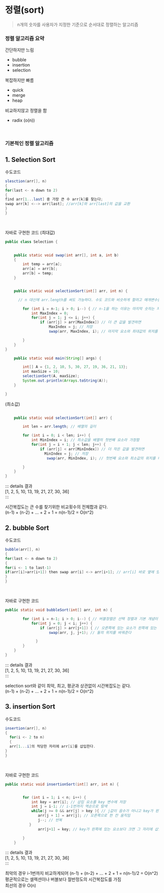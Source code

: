 정렬(sort) <Badge text="song" />
===================
> n개의 숫자를 사용자가 지정한 기준으로 순서대로 정렬하는 알고리즘


### 정렬 알고리즘 요약

간단하지만 느림   
- bubble   
- insertion   
- selection   

복잡하지만 빠름   
- quick   
- merge 
- heap    

비교하지않고 정렬을 함
- radix (o(n))
<br>   


### 기본적인 정렬 알고리즘

## 1. Selection Sort 

수도코드

```java
slesction(arr[], n)
{
for(last <- n down to 2)
{
find arr[1...last] 중 가장 큰 수 arr[k]를 찾는다;
swap arr[k] <--> arr[last]; //arr[k]와 arr[last]의 값을 교환
}
}
```
<br>   

자바로 구현한 코드
(최대값)

```java
public class Selection {
    

    public static void swap(int arr[], int a, int b)
    {
        int temp = arr[a];
        arr[a] = arr[b];
        arr[b] = temp;
    }


    public static void selectionSort(int[] arr, int n) {

      // n 대신에 arr.length를 써도 가능하다. 수도 코드와 비슷하게 할려고 매개변수를 사용

        for (int i = n-1; i > 0; i--) { // n-1을 하는 이유는 마지막 숫자는 자동으로 정렬되기 때문에 
            int MaxIndex = 0; 
            for(int j = 1; j <= i; j++) {
                if (arr[j] > arr[MaxIndex]) // 더 큰 값을 발견하면
                    MaxIndex = j; // 저장
                    swap(arr, MaxIndex, i); // 마지막 요소와 최대값의 위치를 바꿔준다

        }
    }
}

    public static void main(String[] args) {

        int[] A = {1, 2, 10, 5, 30, 27, 19, 36, 21, 13};
        int maxSize = 10;
        selectionSort(A, maxSize);
        System.out.println(Arrays.toString(A));
    }

}
```   

(최소값)
```java
    
    public static void selectionSort(int[] arr) {

        int len = arr.length; // 배열의 길이

        for (int i = 0; i < len; i++) {
            int MinIndex = i; // 최소값을 배열의 첫번째 요소라 가정함
            for(int j = i + 1; j < len; j++) {
                if (arr[j] < arr[MinIndex]) // 더 작은 값을 발견하면
                  MinIndex = j; // 저장
                   swap(arr, MinIndex, i); // 첫번째 요소와 최소값의 위치를 바꿔준다

        }
    }
}

```

::: details 결과      
[1, 2, 5, 10, 13, 19, 21, 27, 30, 36]   
:::   

시간복잡도는 큰 수를 찾기위한 비교횟수의 전체합과 같다.   
(n-1) + (n-2) + … + 2 + 1 = n(n-1)/2 = O(n^2)   
   

## 2. bubble Sort

수도코드

```java
bubble(arr[], n)
{
for(last <- n down to 2)
{
for(i <- 1 to last-1)
if(arr[i]>arr[i+1]) then swap arr[i] <-> arr[i+1]; // arr[i] 바로 옆에 있는 값과 교환
}
}
```

<br>   

자바로 구현한 코드

```java
public static void bubbleSort(int[] arr, int n) {

        for (int i = n-1; i > 0; i--) { // 버블정렬은 선택 정렬과 기본 개념이 유사하다
            for(int j = 0; j < i; j++) {
                if (arr[j] > arr[j+1]) { // 오른쪽에 있는 요소가 왼쪽에 있는 요소보다 작다면
                    swap(arr, j, j+1); // 둘의 위치를 바꿔준다

              }
        }
    }
}
```

::: details 결과      
[1, 2, 5, 10, 13, 19, 21, 27, 30, 36]   
:::   

selection sort와 같이 최악, 최고, 평균과 상관없이 시간복잡도는 같다.            
(n-1) + (n-2) + … + 2 + 1 = n(n-1)/2 = O(n^2)      
   

## 3. insertion Sort

수도코드

```java
insertion(arr[], n)
{
  for(i <- 2 to n)
  {
  arr[1...i]의 적당한 자리에 arr[i]를 삽입한다.
}
}
```
<br>   

자바로 구현한 코드

```java
public static void insertionSort(int[] arr, int n) {


        for (int i = 1; i < n; i++) {
            int key = arr[i]; // 삽입 요소를 key 변수에 저장
            int j = i-1; // i-1번까지 역순으로 탐색
            while(j >= 0 && arr[j] > key ){ // j값이 음수가 아니고 key가 왼쪽에 있는 요소보다 작다면
               arr[j + 1] = arr[j]; // 오른쪽으로 한 칸 움직임
               j--; // 반복
           }
               arr[j+1] = key; // key가 왼쪽에 있는 요소보다 크면 그 자리에 삽입

        }
    }
```

::: details 결과         
[1, 2, 5, 10, 13, 19, 21, 27, 30, 36]      
:::   

최악의 경우 i-1번까지 비교하게되어 (n-1) + (n-2) + … + 2 + 1 = n(n-1)/2 = O(n^2)   
평균적으로는 셀렉션이나 버블보다 절반정도의 시간복잡도를 가짐   
최선의 경우 O(n)   
